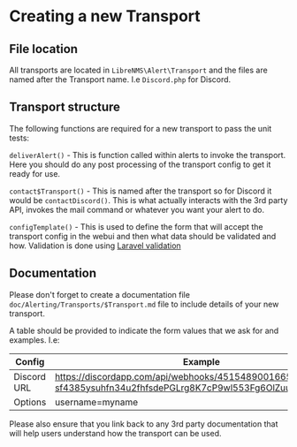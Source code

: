 # Creating a new Transport

## File location

All transports are located in `LibreNMS\Alert\Transport` and the files
are named after the Transport name. I.e `Discord.php` for Discord.

## Transport structure

The following functions are required for a new transport to pass the unit tests:

`deliverAlert()` - This is function called within alerts to invoke the
transport. Here you should do any post processing of the transport
config to get it ready for use.

`contact$Transport()` - This is named after the transport so for
Discord it would be `contactDiscord()`. This is what actually
interacts with the 3rd party API, invokes the mail command or whatever
you want your alert to do.

`configTemplate()` - This is used to define the form that will accept
the transport config in the webui and then what data should be
validated and how. Validation is done using
[Laravel validation](https://laravel.com/docs/validation)

## Documentation

Please don't forget to create a documentation file `doc/Alerting/Transports/$Transport.md`
file to include details of your new transport.

A table should be provided to indicate the form values that we ask for
and examples. I.e:

|Config | Example|
------ | -------
Discord URL | <https://discordapp.com/api/webhooks/4515489001665127664/82-sf4385ysuhfn34u2fhfsdePGLrg8K7cP9wl553Fg6OlZuuxJGaa1d54fe>|
Options | username=myname|

Please also ensure that you link back to any 3rd party documentation that
will help users understand how the transport can be used.